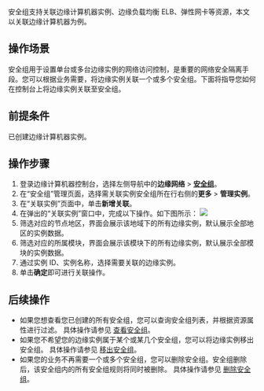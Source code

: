 
<dx-alert infotype="explain" title="">
安全组支持关联边缘计算机器实例、边缘负载均衡 ELB、弹性网卡等资源，本文以关联边缘计算机器为例。
</dx-alert>


## 操作场景
安全组用于设置单台或多台边缘实例的网络访问控制，是重要的网络安全隔离手段。您可以根据业务需要，将边缘实例关联一个或多个安全组。下面将指导您如何在控制台上将边缘实例关联至安全组。

## 前提条件
已创建边缘计算机器实例。

## 操作步骤
1. 登录边缘计算机器控制台，选择左侧导航中的**边缘网络** > **[安全组](https://console.cloud.tencent.com/ecm/safe)**。
3. 在“安全组”管理页面，选择需关联实例安全组所在行右侧的**更多** > **管理实例**。
4. 在“关联实例”页面中，单击**新增关联**。
5. 在弹出的“关联实例”窗口中，完成以下操作。如下图所示：
![](https://qcloudimg.tencent-cloud.cn/raw/46e13de2751e1ce4da86b58610515edb.png)
 1. 筛选对应的节点地区，界面会展示该地域下的所有边缘实例，默认展示全部地区的实例数据。
 2. 筛选对应的所属模块，界面会展示该模块下的所有边缘实例，默认展示全部模块的实例数据。
 3. 通过实例 ID、实例名称，选择需要关联的边缘实例。
6. 单击**确定**即可进行关联操作。

## 后续操作
- 如果您想查看您已创建的所有安全组，您可以查询安全组列表，并根据资源属性进行过滤。
具体操作请参见 [查看安全组](https://intl.cloud.tencent.com/document/product/1119/43435)。
- 如果您不希望您的边缘实例属于某个或某几个安全组，您可以将边缘实例移出安全组。
  具体操作请参见 [移出安全组](https://intl.cloud.tencent.com/document/product/1119/43436)。
- 如果您的业务不再需要一个或多个安全组，您可以删除安全组。安全组删除后，该安全组内的所有安全组规则将同时被删除。
  具体操作请参见 [删除安全组](https://intl.cloud.tencent.com/document/product/1119/43437)。

